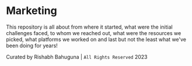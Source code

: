 # Marketing

This repository is all about from where it started,
what were the initial challenges faced,
to whom we reached out, what were the resources we picked,
what platforms we worked on and last but not the least what we've been doing for years!

Curated by Rishabh Bahuguna | ` All Rights Reserved ` 2023
